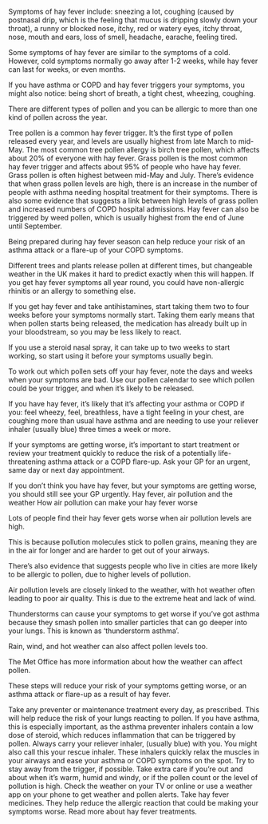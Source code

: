 Symptoms of hay fever include: sneezing a lot, coughing (caused by postnasal drip, which is the feeling that mucus is dripping slowly down your throat), a runny or blocked nose, itchy, red or watery eyes, itchy throat, nose, mouth and ears, loss of smell, headache, earache, feeling tired.
 
Some symptoms of hay fever are similar to the symptoms of a cold. However, cold symptoms normally go away after 1-2 weeks, while hay fever can last for weeks, or even months.  

If you have asthma or COPD and hay fever triggers your symptoms, you might also notice: being short of breath, a tight chest, wheezing, coughing.

There are different types of pollen and you can be allergic to more than one kind of pollen across the year.

Tree pollen is a common hay fever trigger.  It’s the first type of pollen released every year, and levels are usually highest from late March to mid-May. The most common tree pollen allergy is birch tree pollen, which affects about 20% of everyone with hay fever. 
Grass pollen is the most common hay fever trigger and affects about 95% of people who have hay fever. Grass pollen is often highest between mid-May and July. There’s evidence that when grass pollen levels are high, there is an increase in the number of people with asthma needing hospital treatment for their symptoms. There is also some evidence that suggests a link between high levels of grass pollen and increased numbers of COPD hospital admissions. 
Hay fever can also be triggered by weed pollen, which is usually highest from the end of June until September. 
 
Being prepared during hay fever season can help reduce your risk of an asthma attack or a flare-up of your COPD symptoms.

Different trees and plants release pollen at different times, but changeable weather in the UK makes it hard to predict exactly when this will happen. If you get hay fever symptoms all year round, you could have non-allergic rhinitis or an allergy to something else.

If you get hay fever and take antihistamines, start taking them two to four weeks before your symptoms normally start. Taking them early means that when pollen starts being released, the medication has already built up in your bloodstream, so you may be less likely to react.

If you use a steroid nasal spray, it can take up to two weeks to start working, so start using it before your symptoms usually begin.


To work out which pollen sets off your hay fever, note the days and weeks when your symptoms are bad. Use our pollen calendar to see which pollen could be your trigger, and when it’s likely to be released.

If you have hay fever, it’s likely that it’s affecting your asthma or COPD if you: feel wheezy, feel, breathless, have a tight feeling in your chest, are coughing more than usual 
have asthma and are needing to use your reliever inhaler (usually blue) three times a week or more.  
 
If your symptoms are getting worse, it’s important to start treatment or review your treatment quickly to reduce the risk of a potentially life-threatening asthma attack or a COPD flare-up. Ask your GP for an urgent, same day or next day appointment.

If you don’t think you have hay fever, but your symptoms are getting worse, you should still see your GP urgently.
Hay fever, air pollution and the weather
How air pollution can make your hay fever worse

Lots of people find their hay fever gets worse when air pollution levels are high.  

This is because pollution molecules stick to pollen grains, meaning they are in the air for longer and are harder to get out of your airways.

There’s also evidence that suggests people who live in cities are more likely to be allergic to pollen, due to higher levels of pollution.  

Air pollution levels are closely linked to the weather, with hot weather often leading to poor air quality. This is due to the extreme heat and lack of wind.

Thunderstorms can cause your symptoms to get worse if you’ve got asthma  because they smash pollen into smaller particles that can go deeper into your lungs.    This is known as ‘thunderstorm asthma’.

Rain, wind, and hot weather can also affect pollen levels too.

The Met Office has more information about how the weather can affect pollen.
 
These steps will reduce your risk of your symptoms getting worse, or an asthma attack or flare-up as a result of hay fever.

Take any preventer or maintenance treatment every day, as prescribed. This will help reduce the risk of your lungs reacting to pollen. If you have asthma, this is especially important, as the asthma preventer inhalers contain a low dose of steroid, which reduces inflammation that can be triggered by pollen.
Always carry your reliever inhaler, (usually blue) with you. You might also call this your rescue inhaler. These inhalers quickly relax the muscles in your airways and ease your asthma or COPD symptoms on the spot.
Try to stay away from the trigger, if possible. Take extra care if you’re out and about when it’s warm, humid and windy,  or if the pollen count or the level of pollution is high.   Check the weather on your TV or online or use a weather app on your phone to get weather and pollen alerts.
Take hay fever medicines. They help reduce the allergic reaction that could be making your symptoms worse. Read more about hay fever treatments. 